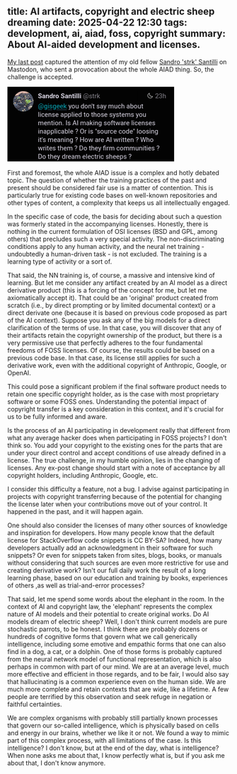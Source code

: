 title: AI artifacts, copyright and electric sheep dreaming
date: 2025-04-22 12:30
tags: development, ai, aiad, foss, copyright
summary: About AI-aided development and licenses.
---

[My last post](https://lovergine.com/coding-with-ai-the-good-and-the-bad.html) 
captured the attention of my old fellow 
[Sandro 'strk' Santilli](https://strk.kbt.io/) on Mastodon, 
who sent a provocation about the whole AIAD thing.
So, the challenge is accepted.

![strk reply](/images/strk.png)

First and foremost, the whole AIAD issue is a complex and hotly debated topic.
The question of whether the training practices of the past and present should be
considered fair use is a matter of contention. This is particularly true for
existing code bases on well-known repositories and other types of content, a
complexity that keeps us all intellectually engaged.

In the specific case of code, the basis for deciding about such a question was
formerly stated in the accompanying licenses. Honestly, there is nothing in the
current formulation of OSI licenses (BSD and GPL, among others) that precludes
such a very special activity. The non-discriminating conditions apply to any
human activity, and the neural net training - undoubtedly a human-driven task -
is not excluded. The training is a learning type of activity or a sort of.

That said, the NN training is, of course, a massive and intensive kind of
learning. But let me consider any artifact created by an AI model as a direct
derivative product (this is a forcing of the concept for me, but let me
axiomatically accept it).  That could be an 'original' product created from
scratch (i.e., by direct prompting or by limited documental context) or a direct
derivate one (because it is based on previous code proposed as part of the AI
context). Suppose you ask any of the big models for a direct clarification of
the terms of use.  In that case, you will discover that any of their artifacts
retain the copyright ownership of the product, but there is a very permissive
use that perfectly adheres to the four fundamental freedoms of FOSS licenses. Of
course, the results could be based on a previous code base. In that case, its
license still applies for such a derivative work, even with the additional
copyright of Anthropic, Google, or OpenAI.

This could pose a significant problem if the final software product needs to
retain one specific copyright holder, as is the case with most proprietary
software or some FOSS ones. Understanding the potential impact of copyright
transfer is a key consideration in this context, and it's crucial for us to be
fully informed and aware.

Is the process of an AI participating in development really that different from
what any average hacker does when participating in FOSS projects? I don't think
so. You add your copyright to the existing ones for the parts that are under
your direct control and accept conditions of use already defined in a license.
The true challenge, in my humble opinion, lies in the changing of licenses. Any
ex-post change should start with a note of acceptance by all copyright holders,
including Anthropic, Google, etc.

I consider this difficulty a feature, not a bug. I advise against participating
in projects with copyright transferring because of the potential for changing
the license later when your contributions move out of your control. It happened
in the past, and it will happen again.

One should also consider the licenses of many other sources of knowledge and
inspiration for developers. How many people know that the default license for
StackOverflow code snippets is CC BY-SA? Indeed, how many developers actually
add an acknowledgment in their software for such snippets? Or even for snippets
taken from sites, blogs, books, or manuals without considering that such sources
are even more restrictive for use and creating derivative work?  Isn't our full
daily work the result of a long learning phase, based on our education and
training by books, experiences of others ,as well as trial-and-error processes?

That said, let me spend some words about the elephant in the room. In the
context of AI and copyright law, the 'elephant' represents the complex nature of
AI models and their potential to create original works. Do AI  models dream of
electric sheep? Well, I don't think current models are pure stochastic parrots,
to be honest. I think there are probably dozens or hundreds of cognitive forms
that govern what we call generically intelligence, including some emotive and
empathic forms that one can also find in a dog, a cat, or a dolphin. One of
those forms is probably captured from the neural network model of functional
representation, which is also perhaps in common with part of our mind. We are at
an average level, much more effective and efficient in those regards, and to be
fair, I would also say that hallucinating is a common experience even on the
human side. We are much more complete and retain contexts that are wide, like a
lifetime. A few people are terrified by this observation and seek refuge in
negation or faithful certainties.

We are complex organisms with probably still partially known processes that
govern our so-called intelligence, which is physically based on cells and energy
in our brains, whether we like it or not. We found a way to mimic part of this
complex process, with all limitations of the case. Is this intelligence? I don't
know, but at the end of the day, what is intelligence? When none asks me about
that, I know perfectly what is, but if you ask me about that, I don't know
anymore.







